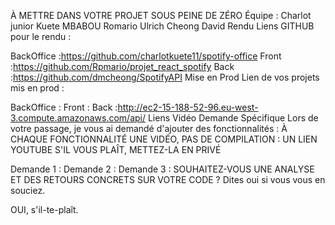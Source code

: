 À METTRE DANS VOTRE PROJET SOUS PEINE DE ZÉRO
Équipe :
Charlot junior Kuete
MBABOU Romario Ulrich
Cheong David
Rendu
Liens GITHUB pour le rendu :

BackOffice :https://github.com/charlotkuete11/spotify-office
Front :https://github.com/Rpmario/projet_react_spotify
Back :https://github.com/dmcheong/SpotifyAPI
Mise en Prod
Lien de vos projets mis en prod :

BackOffice :
Front :
Back :http://ec2-15-188-52-96.eu-west-3.compute.amazonaws.com/api/
Liens Vidéo Demande Spécifique
Lors de votre passage, je vous ai demandé d'ajouter des fonctionnalités :
À CHAQUE FONCTIONNALITÉ UNE VIDÉO, PAS DE COMPILATION :
UN LIEN YOUTUBE S'IL VOUS PLAÎT, METTEZ-LA EN PRIVÉ

Demande 1 :
Demande 2 :
Demande 3 :
SOUHAITEZ-VOUS UNE ANALYSE ET DES RETOURS CONCRETS SUR VOTRE CODE ?
Dites oui si vous vous en souciez.

OUI, s'il-te-plaît.